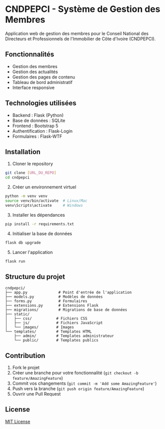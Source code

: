 # CNDPEPCI - Système de Gestion des Membres

Application web de gestion des membres pour le Conseil National des Directeurs et Professionnels de l'Immobilier de Côte d'Ivoire (CNDPEPCI).

## Fonctionnalités

- Gestion des membres
- Gestion des actualités
- Gestion des pages de contenu
- Tableau de bord administratif
- Interface responsive

## Technologies utilisées

- Backend : Flask (Python)
- Base de données : SQLite
- Frontend : Bootstrap 5
- Authentification : Flask-Login
- Formulaires : Flask-WTF

## Installation

1. Cloner le repository
```bash
git clone [URL_DU_REPO]
cd cndpepci
```

2. Créer un environnement virtuel
```bash
python -m venv venv
source venv/bin/activate  # Linux/Mac
venv\Scripts\activate     # Windows
```

3. Installer les dépendances
```bash
pip install -r requirements.txt
```

4. Initialiser la base de données
```bash
flask db upgrade
```

5. Lancer l'application
```bash
flask run
```

## Structure du projet

```
cndpepci/
├── app.py              # Point d'entrée de l'application
├── models.py           # Modèles de données
├── forms.py            # Formulaires
├── extensions.py       # Extensions Flask
├── migrations/         # Migrations de base de données
├── static/            
│   ├── css/           # Fichiers CSS
│   ├── js/            # Fichiers JavaScript
│   └── images/        # Images
└── templates/         # Templates HTML
    ├── admin/         # Templates administrateur
    └── public/        # Templates publics
```

## Contribution

1. Fork le projet
2. Créer une branche pour votre fonctionnalité (`git checkout -b feature/AmazingFeature`)
3. Commit vos changements (`git commit -m 'Add some AmazingFeature'`)
4. Push vers la branche (`git push origin feature/AmazingFeature`)
5. Ouvrir une Pull Request

## License

[MIT License](LICENSE)
